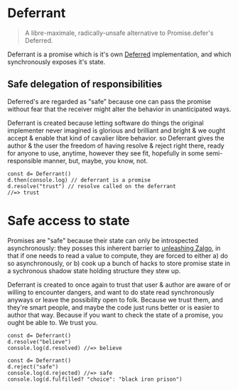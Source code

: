 # Deferrant

> A libre-maximale, radically-unsafe alternative to Promise.defer's Deferred.

Deferrant is a promise which is it's own [Deferred](https://developer.mozilla.org/en-US/docs/Mozilla/JavaScript_code_modules/Promise.jsm/Deferred) implementation, and which synchronously exposes it's state.

## Safe delegation of responsibilities

Deferred's are regarded as "safe" because one can pass the promise without fear that the receiver might alter the behavior in unanticipated ways.

Deferrant is created because letting software do things the original implementer never imagined is glorious and brilliant and bright & we ought accept & enable that kind of cavalier libre behavior. so Deferrant gives the author & the user the freedom of having resolve & reject right there, ready for anyone to use, anytime, however they see fit, hopefully in some semi-responsible manner, but, maybe, you know, not.

```
const d= Deferrant()
d.then(console.log) // deferrant is a promise
d.resolve("trust") // resolve called on the deferrant
//=> trust
```

# Safe access to state

Promises are "safe" because their state can only be introspected asynchronously: they posses this inherent barrier to [unleashing Zalgo](http://blog.izs.me/post/59142742143/designing-apis-for-asynchrony), in that if one needs to read a value to compute, they are forced to either a) do so asynchronously, or b) cook up a bunch of hacks to store promise state in a sychronous shadow state holding structure they stew up.

Deferrant is created to once again to trust that user & author are aware of or willing to encounter dangers, and want to do state read synchronously anyways or leave the possibility open to folk. Because we trust them, and they're smart people, and maybe the code just runs better or is easier to author that way.  Because if you want to check the state of a promise, you ought be able to. We trust you.

```
const d= Deferrant()
d.resolve("believe")
console.log(d.resolved) //=> believe
```

```
const d= Deferrant()
d.reject("safe")
console.log(d.rejected) //=> safe
console.log(d.fulfilled? "choice": "black iron prison")
```
